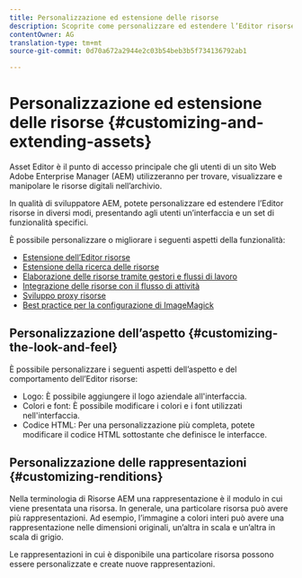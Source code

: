 ```yaml
---
title: Personalizzazione ed estensione delle risorse
description: Scoprite come personalizzare ed estendere l’Editor risorse e condivisione di risorse, che offre agli utenti un’interfaccia e un set di funzionalità specifici.
contentOwner: AG
translation-type: tm+mt
source-git-commit: 0d70a672a2944e2c03b54beb3b5f734136792ab1

---
```



# Personalizzazione ed estensione delle risorse {#customizing-and-extending-assets}

Asset Editor è il punto di accesso principale che gli utenti di un sito Web Adobe Enterprise Manager (AEM) utilizzeranno per trovare, visualizzare e manipolare le risorse digitali nell’archivio.

In qualità di sviluppatore AEM, potete personalizzare ed estendere l’Editor risorse in diversi modi, presentando agli utenti un’interfaccia e un set di funzionalità specifici.

È possibile personalizzare o migliorare i seguenti aspetti della funzionalità:

* [Estensione dell’Editor risorse](asseteditorx.md)
* [Estensione della ricerca delle risorse](searchx.md)
* [Elaborazione delle risorse tramite gestori e flussi di lavoro](media-handlers.md)
* [Integrazione delle risorse con il flusso di attività](extending-activity-stream.md)
* [Sviluppo proxy risorse](proxy.md)
* [Best practice per la configurazione di ImageMagick](best-practices-for-imagemagick.md)

## Personalizzazione dell’aspetto {#customizing-the-look-and-feel}

È possibile personalizzare i seguenti aspetti dell’aspetto e del comportamento dell’Editor risorse:

* Logo: È possibile aggiungere il logo aziendale all&#39;interfaccia.
* Colori e font: È possibile modificare i colori e i font utilizzati nell&#39;interfaccia.
* Codice HTML: Per una personalizzazione più completa, potete modificare il codice HTML sottostante che definisce le interfacce.

## Personalizzazione delle rappresentazioni {#customizing-renditions}

Nella terminologia di Risorse AEM una rappresentazione è il modulo in cui viene presentata una risorsa. In generale, una particolare risorsa può avere più rappresentazioni. Ad esempio, l’immagine a colori interi può avere una rappresentazione nelle dimensioni originali, un’altra in scala e un’altra in scala di grigio.

Le rappresentazioni in cui è disponibile una particolare risorsa possono essere personalizzate e create nuove rappresentazioni.
